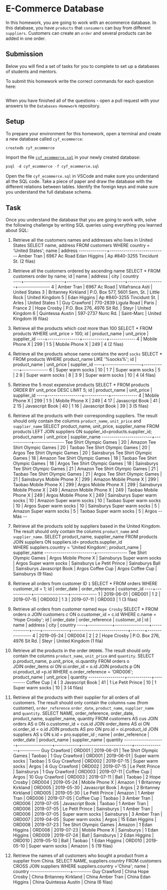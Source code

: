 # E-Commerce Database

In this homework, you are going to work with an ecommerce database. In this database, you have `products` that `consumers` can buy from different `suppliers`. Customers can create an `order` and several products can be added in one order.

## Submission

Below you will find a set of tasks for you to complete to set up a databases of students and mentors.

To submit this homework write the correct commands for each question here:

```sql


```

When you have finished all of the questions - open a pull request with your answers to the `Databases-Homework` repository.

## Setup

To prepare your environment for this homework, open a terminal and create a new database called `cyf_ecommerce`:

```sql
createdb cyf_ecommerce
```

Import the file [`cyf_ecommerce.sql`](./cyf_ecommerce.sql) in your newly created database:

```sql
psql -d cyf_ecommerce -f cyf_ecommerce.sql
```

Open the file `cyf_ecommerce.sql` in VSCode and make sure you understand all the SQL code. Take a piece of paper and draw the database with the different relations between tables. Identify the foreign keys and make sure you understand the full database schema.

## Task

Once you understand the database that you are going to work with, solve the following challenge by writing SQL queries using everything you learned about SQL:

1. Retrieve all the customers names and addresses who lives in United States
SELECT name, address FROM customers WHERE country = 'United States';
     name     |          address
--------------+----------------------------
 Amber Tran   | 6967 Ac Road
 Edan Higgins | Ap #840-3255 Tincidunt St.
(2 filas)


2. Retrieve all the customers ordered by ascending name
SELECT * FROM customers order by name;
 id |        name        |           address           |       city       |    country  
----+--------------------+-----------------------------+------------------+----------------
  4 | Amber Tran         | 6967 Ac Road                | Villafranca Asti | United States
  3 | Britanney Kirkland | P.O. Box 577, 5601 Sem, St. | Little Rock      | United Kingdom
  5 | Edan Higgins       | Ap #840-3255 Tincidunt St.  | Arles            | United States
  1 | Guy Crawford       | 770-2839 Ligula Road        | Paris            | France
  2 | Hope Crosby        | P.O. Box 276, 4976 Sit Rd.  | Steyr            | United Kingdom
  6 | Quintessa Austin   | 597-2737 Nunc Rd.           | Saint-Marc       | United Kingdom
(6 filas)


3. Retrieve all the products which cost more than 100
SELECT * FROM products WHERE unit_price > 100;
 id |  product_name  | unit_price | supplier_id
----+----------------+------------+-------------
  4 | Mobile Phone X |        299 |           1
  5 | Mobile Phone X |        249 |           4
(2 filas)


4. Retrieve all the products whose name contains the word `socks`
SELECT * FROM products WHERE product_name LIKE '%socks%';
 id |   product_name   | unit_price | supplier_id
----+------------------+------------+-------------
  6 | Super warm socks |         10 |           1
  7 | Super warm socks |          5 |           2
  8 | Super warm socks |          8 |           3
  9 | Super warm socks |         10 |           4
(4 filas)


5. Retrieve the 5 most expensive products
SELECT * FROM products ORDER BY unit_price DESC LIMIT 5;
 id |  product_name   | unit_price | supplier_id
----+-----------------+------------+-------------
  4 | Mobile Phone X  |        299 |           1
  5 | Mobile Phone X  |        249 |           4
 17 | Javascript Book |         41 |           2
 15 | Javascript Book |         40 |           1
 16 | Javascript Book |         39 |           3
(5 filas)


6. Retrieve all the products with their corresponding suppliers. The result should only contain the columns `product_name`, `unit_price` and `supplier_name`
SELECT product_name, unit_price, supplier_name FROM products
LEFT JOIN suppliers ON supplier_id=products.supplier_id; 
 product_name       | unit_price | supplier_name
-------------------------+------------+---------------
 Tee Shirt Olympic Games |         20 | Amazon
 Tee Shirt Olympic Games |         20 | Taobao
 Tee Shirt Olympic Games |         20 | Argos
 Tee Shirt Olympic Games |         20 | Sainsburys
 Tee Shirt Olympic Games |         18 | Amazon
 Tee Shirt Olympic Games |         18 | Taobao
 Tee Shirt Olympic Games |         18 | Argos
 Tee Shirt Olympic Games |         18 | Sainsburys
 Tee Shirt Olympic Games |         21 | Amazon
 Tee Shirt Olympic Games |         21 | Taobao
 Tee Shirt Olympic Games |         21 | Argos
 Tee Shirt Olympic Games |         21 | Sainsburys
 Mobile Phone X          |        299 | Amazon
 Mobile Phone X          |        299 | Taobao
 Mobile Phone X          |        299 | Argos
 Mobile Phone X          |        299 | Sainsburys
 Mobile Phone X          |        249 | Amazon
 Mobile Phone X          |        249 | Taobao
 Mobile Phone X          |        249 | Argos
 Mobile Phone X          |        249 | Sainsburys
 Super warm socks        |         10 | Amazon
 Super warm socks        |         10 | Taobao
 Super warm socks        |         10 | Argos
 Super warm socks        |         10 | Sainsburys
 Super warm socks        |          5 | Amazon
 Super warm socks        |          5 | Taobao
 Super warm socks        |          5 | Argos
-- Más  --


7. Retrieve all the products sold by suppliers based in the United Kingdom. The result should only contain the columns `product_name` and `supplier_name`.
SELECT product_name, supplier_name FROM products 
JOIN suppliers ON suppliers.id= products.supplier_id  
WHERE suppliers.country = 'United Kingdom'; 
 product_name       | supplier_name
-------------------------+---------------
 Tee Shirt Olympic Games | Argos
 Mobile Phone X          | Sainsburys
 Super warm socks        | Argos
 Super warm socks        | Sainsburys
 Le Petit Prince         | Sainsburys
 Ball                    | Sainsburys
 Javascript Book         | Argos
 Coffee Cup              | Argos
 Coffee Cup              | Sainsburys
(9 filas)


8. Retrieve all orders from customer ID `1`
SELECT * FROM orders WHERE customer_id = 1;
 id | order_date | order_reference | customer_id
----+------------+-----------------+-------------
  1 | 2019-06-01 | ORD001          |           1
  2 | 2019-07-15 | ORD002          |           1
  3 | 2019-07-11 | ORD003          |           1
(3 filas)


9. Retrieve all orders from customer named `Hope Crosby`
SELECT * FROM orders o JOIN customers c ON o.customer_id = c.id 
WHERE c.name = 'Hope Crosby';
id | order_date | order_reference | customer_id | id |    name     |          address           | city  |    country
----+------------+-----------------+-------------+----+-------------+----------------------------+-------+----------------
  4 | 2019-05-24 | ORD004          |           2 |  2 | Hope Crosby | P.O. Box 276, 4976 Sit Rd. | Steyr | United Kingdom
(1 fila)


10. Retrieve all the products in the order `ORD006`. The result should only contain the columns `product_name`, `unit_price` and `quantity`.
SELECT p.product_name, p.unit_price, oi.quantity FROM orders o  
JOIN order_items oi ON oi.order_id = o.id 
JOIN products p ON oi.product_id =p.id
WHERE o.order_reference = 'ORD006';
product_name   | unit_price | quantity
------------------+------------+----------
 Coffee Cup       |          4 |        3
 Javascript Book  |         41 |        1
 Le Petit Prince  |         10 |        1
 Super warm socks |         10 |        3
(4 filas)


11. Retrieve all the products with their supplier for all orders of all customers. The result should only contain the columns `name` (from customer), `order_reference` `order_date`, `product_name`, `supplier_name` and `quantity`.
SELECT NAME, order_reference, order_date, product_name, supplier_name, quantity FROM customers AS cus
JOIN orders AS o ON o.customer_id = cus.id 
JOIN order_items AS oi ON oi.order_id = o.id 
JOIN products AS pro ON pro.id = oi.product_id 
JOIN suppliers AS s ON s.id = pro.supplier_id ;
 name        | order_reference | order_date |      product_name       | supplier_name | quantity
--------------------+-----------------+------------+-------------------------+---------------+----------
 Guy Crawford       | ORD001          | 2019-06-01 | Tee Shirt Olympic Games | Taobao        |        1
 Guy Crawford       | ORD001          | 2019-06-01 | Super warm socks        | Taobao        |        5
 Guy Crawford       | ORD002          | 2019-07-15 | Super warm socks        | Argos         |        4
 Guy Crawford       | ORD002          | 2019-07-15 | Le Petit Prince         | Sainsburys    |        1
 Guy Crawford       | ORD003          | 2019-07-11 | Coffee Cup              | Argos         |       10
 Guy Crawford       | ORD003          | 2019-07-11 | Ball                    | Taobao        |        2
 Hope Crosby        | ORD004          | 2019-05-24 | Mobile Phone X          | Amazon        |        1
 Britanney Kirkland | ORD005          | 2019-05-30 | Javascript Book         | Argos         |        2
 Britanney Kirkland | ORD005          | 2019-05-30 | Le Petit Prince         | Amazon        |        1
 Amber Tran         | ORD006          | 2019-07-05 | Coffee Cup              | Taobao        |        3
 Amber Tran         | ORD006          | 2019-07-05 | Javascript Book         | Taobao        |        1
 Amber Tran         | ORD006          | 2019-07-05 | Le Petit Prince         | Sainsburys    |        1
 Amber Tran         | ORD006          | 2019-07-05 | Super warm socks        | Sainsburys    |        3
 Amber Tran         | ORD007          | 2019-04-05 | Super warm socks        | Argos         |       15
 Edan Higgins       | ORD008          | 2019-07-23 | Tee Shirt Olympic Games | Amazon        |        1
 Edan Higgins       | ORD008          | 2019-07-23 | Mobile Phone X          | Sainsburys    |        1
 Edan Higgins       | ORD009          | 2019-07-24 | Ball                    | Sainsburys    |        2
 Edan Higgins       | ORD010          | 2019-05-10 | Ball                    | Taobao        |        1
 Edan Higgins       | ORD010          | 2019-05-10 | Super warm socks        | Amazon        |        5
(19 filas)


12. Retrieve the names of all customers who bought a product from a supplier from China.
SELECT NAME, suppliers.country FROM customers
CROSS JOIN suppliers 
WHERE suppliers.country ='China';
 name        | country
--------------------+---------
 Guy Crawford       | China
 Hope Crosby        | China
 Britanney Kirkland | China
 Amber Tran         | China
 Edan Higgins       | China
 Quintessa Austin   | China
(6 filas)
